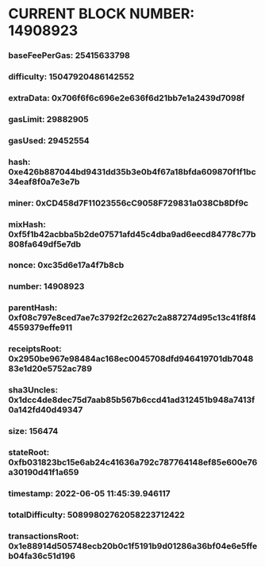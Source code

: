 # CURRENT BLOCK NUMBER: 14908923

### baseFeePerGas: 25415633798
### difficulty: 15047920486142552
### extraData: 0x706f6f6c696e2e636f6d21bb7e1a2439d7098f
### gasLimit: 29882905
### gasUsed: 29452554
### hash: 0xe426b887044bd9431dd35b3e0b4f67a18bfda609870f1f1bc34eaf8f0a7e3e7b
### miner: 0xCD458d7F11023556cC9058F729831a038Cb8Df9c
### mixHash: 0xf5f1b42acbba5b2de07571afd45c4dba9ad6eecd84778c77b808fa649df5e7db
### nonce: 0xc35d6e17a4f7b8cb
### number: 14908923
### parentHash: 0xf08c797e8ced7ae7c3792f2c2627c2a887274d95c13c41f8f44559379effe911
### receiptsRoot: 0x2950be967e98484ac168ec0045708dfd946419701db704883e1d20e5752ac789
### sha3Uncles: 0x1dcc4de8dec75d7aab85b567b6ccd41ad312451b948a7413f0a142fd40d49347
### size: 156474
### stateRoot: 0xfb031823bc15e6ab24c41636a792c787764148ef85e600e76a30190d41f1a659
### timestamp: 2022-06-05 11:45:39.946117
### totalDifficulty: 50899802762058223712422
### transactionsRoot: 0x1e88914d505748ecb20b0c1f5191b9d01286a36bf04e6e5ffeb04fa36c51d196
